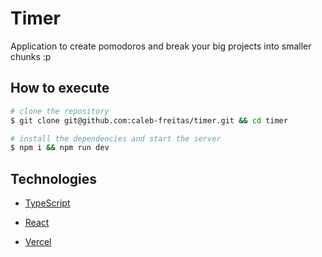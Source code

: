 # Timer

Application to create pomodoros and break your big projects into smaller chunks :p

## How to execute

```bash
# clone the repository
$ git clone git@github.com:caleb-freitas/timer.git && cd timer

# install the dependencies and start the server
$ npm i && npm run dev
```

## Technologies

- [TypeScript](https://www.typescriptlang.org/)

- [React](https://reactjs.org/)

- [Vercel](https://vercel.com/)
